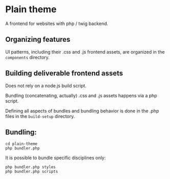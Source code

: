 # Plain theme

A frontend for websites with php / twig backend.

## Organizing features

UI patterns, including their .css and .js frontend assets, are organized in the
`components` directory.

## Building deliverable frontend assets

Does not rely on a node.js build script.

Bundling (concatenating, actually) .css and .js assets happens via a php script.

Defining all aspects of bundles and bundling behavior is done in the .php files
in the `build-setup` directory.

## Bundling:

    cd plain-theme
    php bundler.php

It is possible to bundle specific disciplines only:

    php bundler.php styles
    php bundler.php scripts

